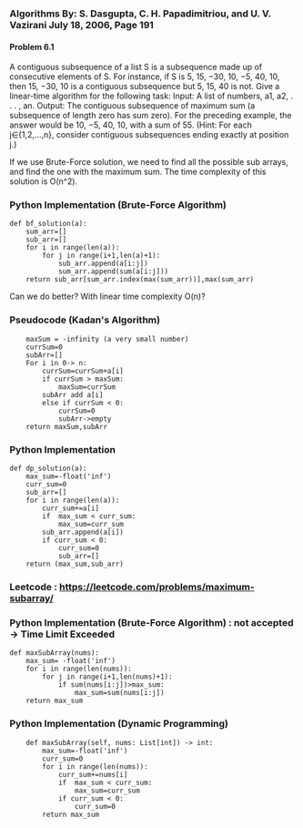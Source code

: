### Algorithms By: S. Dasgupta, C. H. Papadimitriou, and U. V. Vazirani July 18, 2006, Page 191
#### Problem 6.1
A contiguous subsequence of a list S is a subsequence made up of consecutive elements of S. For instance, if S is
5, 15, −30, 10, −5, 40, 10,
then 15, −30, 10 is a contiguous subsequence but 5, 15, 40 is not. Give a linear-time algorithm for
the following task:
Input: A list of numbers, a1, a2, . . . , an.
Output: The contiguous subsequence of maximum sum (a subsequence of length zero has sum zero).
For the preceding example, the answer would be 10, −5, 40, 10, with a sum of 55.
(Hint: For each j∈{1,2,...,n},
consider contiguous subsequences ending exactly at position j.)

If we use Brute-Force solution, we need to find all the possible 
sub arrays, and find the one with the maximum sum. The time complexity of this solution is
O(n^2).
### Python Implementation (Brute-Force Algorithm)
```agsl
def bf_solution(a):
    sum_arr=[]
    sub_arr=[]
    for i in range(len(a)):
        for j in range(i+1,len(a)+1):
            sub_arr.append(a[i:j])
            sum_arr.append(sum(a[i:j]))
    return sub_arr[sum_arr.index(max(sum_arr))],max(sum_arr)
```
Can we do better? With linear time complexity O(n)?

### Pseudocode (Kadan's Algorithm)

        maxSum = -infinity (a very small number)
        currSum=0
        subArr=[]
        For i in 0-> n:
            currSum=currSum+a[i]
            if currSum > maxSum:
                maxSum=currSum
            subArr add a[i]
            else if currSum < 0:
                currSum=0
                subArr->empty
        return maxSum,subArr

### Python Implementation
```agsl
def dp_solution(a):
    max_sum=-float('inf')
    curr_sum=0
    sub_arr=[]
    for i in range(len(a)):
        curr_sum+=a[i]
        if  max_sum < curr_sum:
            max_sum=curr_sum
        sub_arr.append(a[i])
        if curr_sum < 0:
            curr_sum=0
            sub_arr=[]
    return (max_sum,sub_arr)
```



### Leetcode : https://leetcode.com/problems/maximum-subarray/
### Python Implementation (Brute-Force Algorithm) : not accepted -> Time Limit Exceeded
```agsl
def maxSubArray(nums):
    max_sum= -float('inf')
    for i in range(len(nums)):
        for j in range(i+1,len(nums)+1):
            if sum(nums[i:j])>max_sum:
                max_sum=sum(nums[i:j])
    return max_sum
```
### Python Implementation (Dynamic Programming)

```agsl
    def maxSubArray(self, nums: List[int]) -> int:
        max_sum=-float('inf')
        curr_sum=0
        for i in range(len(nums)):
            curr_sum+=nums[i]
            if  max_sum < curr_sum:
                max_sum=curr_sum
            if curr_sum < 0:
                curr_sum=0
        return max_sum
```